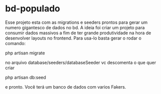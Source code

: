 # bd-populado

Esse projeto esta com as migrations e seeders prontos para gerar um numero gigantesco de dados no bd.
A ideia foi criar um projeto para consumir dados massivos a fim de ter grande produtividade na hora de desenvolver layouts no frontend.
Para usa-lo basta gerar o rodar o comando:

php artisan migrate

no arquivo database/seeders/databaseSeeder vc descomenta o que quer criar

php artisan db:seed

e pronto. Você terá um banco de dados com varios Fakers.
